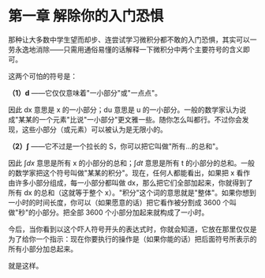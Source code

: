 # 第一章 解除你的入门恐惧

那种让大多数中学生望而却步、连尝试学习微积分都不敢的入门恐惧，其实可以一劳永逸地消除——只需用通俗易懂的话解释一下微积分中两个主要符号的含义即可。

这两个可怕的符号是：

**（1）d** ——它仅仅意味着"一小部分"或"一点点"。

因此 dx 意思是 x 的一小部分；du 意思是 u 的一小部分。一般的数学家认为说成"某某的一个元素"比说"一小部分"更文雅一些。随你怎么叫都行。不过你会发现，这些小部分（或元素）可以被认为是无限小的。

**（2）$\int$** ——它不过是一个拉长的 S，你可以把它叫做"所有...的总和"。

因此 $\int dx$ 意思是所有 x 的小部分的总和；$\int dt$ 意思是所有 t 的小部分的总和。一般的数学家把这个符号叫做"某某的积分"。现在，任何人都能看出，如果把 x 看作由许多小部分组成，每一小部分都叫做 dx，那么把它们全部加起来，你就得到了所有 dx 的总和（这就等于整个 x）。"积分"这个词的意思就是"整体"。如果你想到一小时的时间长度，你可以（如果愿意的话）把它看作被分割成 3600 个叫做"秒"的小部分。把全部 3600 个小部分加起来就构成了一小时。

今后，当你看到以这个吓人符号开头的表达式时，你就会知道，它放在那里仅仅是为了给你一个指示：现在你要执行的操作是（如果你能的话）把后面符号所表示的所有小部分加总起来。

就是这样。